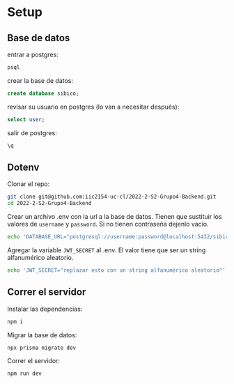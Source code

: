 # Setup
## Base de datos
entrar a postgres:
```sh
psql
```
crear la base de datos:
```sql
create database sibico;
```
revisar su usuario en postgres (lo van a necesitar después):
```sql
select user; 
```
salir de postgres: 
```sql
\q
```
## Dotenv

Clonar el repo: 
```sh
git clone git@github.com:iic2154-uc-cl/2022-2-S2-Grupo4-Backend.git
cd 2022-2-S2-Grupo4-Backend
```
Crear un archivo .env con la url a la base de datos. Tienen que sustituir los valores de
`username` y `password`. Si no tienen contraseña dejenlo vacio. 
```sh
echo 'DATABASE_URL="postgresql://username:password@localhost:5432/sibico?schema=public"' >> .env
```
Agregar la variable `JWT_SECRET` al .env. El valor tiene que ser un string alfanumérico aleatorio.
```sh
echo 'JWT_SECRET="replazar esto con un string alfanumérico aleatorio"' >> .env
```

## Correr el servidor
Instalar las dependencias: 
```sh
npm i
```
Migrar la base de datos:
```sh
npx prisma migrate dev
```
Correr el servidor: 
```sh
npm run dev
```
